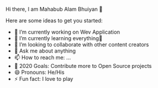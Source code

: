 Hi there, I am Mahabub Alam Bhuiyan 👋



Here are some ideas to get you started:

- 🔭 I’m currently working on Wev Application
- 🌱 I’m currently learning everything🤣
- 👯 I’m looking to collaborate with other content creators
- 💬 Ask me about anything
- 📫 How to reach me: ...
- 🥅 2020 Goals: Contribute more to Open Source projects
- 😄 Pronouns: He/His
- ⚡ Fun fact: I love to play 
